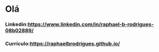 # Olá
### Linkedin:https://www.linkedin.com/in/raphael-b-rodrigues-08b02889/ <br>
### Currículo:https://raphaelbrodrigues.github.io/

